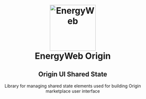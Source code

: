 <h1 align="center">
  <br>
  <a href="https://www.energyweb.org/">
    <img src="https://www.energyweb.org/wp-content/uploads/2019/04/logo-brand.png" alt="EnergyWeb" width="150" />
  </a>
  <br>
  EnergyWeb Origin
  <br>
    <h2 align="center">Origin UI Shared State</h2>
    <p align="center">
      Library for managing shared state elements used for building Origin marketplace user interface
    </p>
  <br>
</h1>
